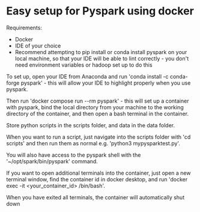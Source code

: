 # Easy setup for Pyspark using docker

Requirements:
- Docker
- IDE of your choice
- Recommend attempting to pip install or conda install pyspark on your local machine, so that your IDE will be able to lint correctly - you don't need environment variables or hadoop set up to do this

To set up, open your IDE from Anaconda and run 'conda install -c conda-forge pyspark' - this will allow your IDE to highlight properly when you use pyspark.

Then run 'docker compose run --rm pyspark' - this will set up a container with pyspark, bind the local directory from your machine to the working directory of the container, and then open a bash terminal in the container.

Store python scripts in the scripts folder, and data in the data folder.

When you want to run a script, just navigate into the scripts folder with 'cd scripts' and then run them as normal e.g. 'python3 mypysparktest.py'.

You will also have access to the pyspark shell with the '~/opt/spark/bin/pyspark' command.

If you want to open additional terminals into the container, just open a new terminal window, find the container id in docker desktop, and run 'docker exec -it <your_container_id> /bin/bash'.

When you have exited all terminals, the container will automatically shut down